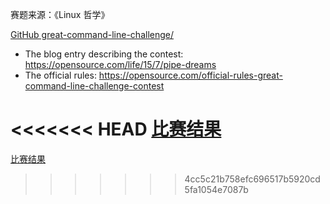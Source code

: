 

赛题来源：《Linux 哲学》

[GitHub great-command-line-challenge/](
https://github.com/opensourceway/great-command-line-challenge/blob/master/greatcommandlinechallenge.index)

- The blog entry describing the contest: https://opensource.com/life/15/7/pipe-dreams
- The official rules: https://opensource.com/official-rules-great-command-line-challenge-contest

<<<<<<< HEAD
[比赛结果](https://opensource.com/life/15/8/winners-announced-great-command-line-challenge)
=======


[比赛结果](https://opensource.com/life/15/8/winners-announced-great-command-line-challenge)

>>>>>>> 4cc5c21b758efc696517b5920cd5fa1054e7087b
